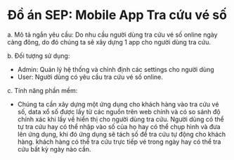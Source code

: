 # Đồ án SEP: Mobile App Tra cứu vé số

a. Mô tả ngắn yêu cầu:
Do nhu cầu người dùng tra cứu vé số online ngày càng đông, do đó chúng ta sẽ xây dựng 1 app cho người dùng tra cứu.

b. Đối tượng sử dụng:
- Admin: Quản lý hệ thống và chỉnh định các settings cho người dùng
- User: Người dùng có yêu cầu tra cứu vé số online.

c. Tính năng phần mềm:
- Chúng ta cần xây dựng một ứng dụng cho khách hàng vào tra cứu vé số, data xổ số được lấy từ các nguồn trên web chính và có so sánh độ chính xác khi lấy về hiển thị cho người dùng tra cứu. Người dùng có thể tự tra cứu hay có thể nhập vào số của họ hay có thể chụp hình và đưa lên ứng dụng, khi đó ứng dụng sẽ tách số để tra cứu tự động cho khách hàng. khách hàng có thể tra cứu trực tiếp vé trong ngày hay có thể tra cứu bất kỳ ngày nào cần.